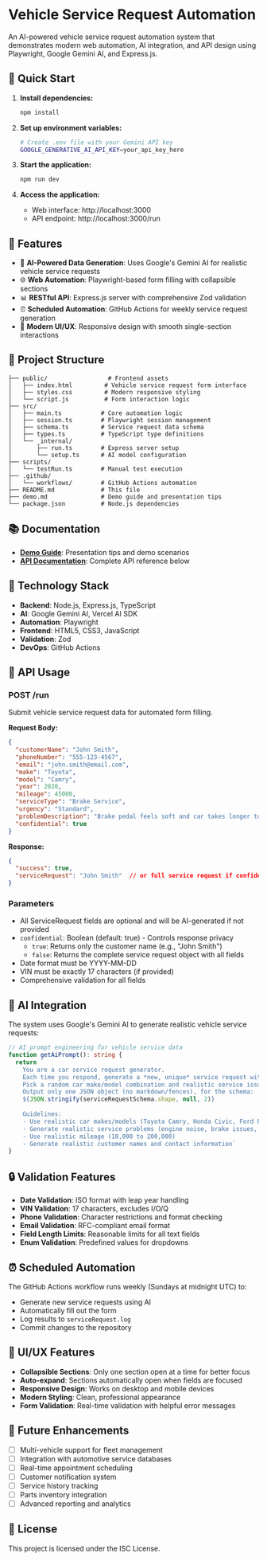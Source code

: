 # Vehicle Service Request Automation

An AI-powered vehicle service request automation system that demonstrates modern web automation, AI integration, and API design using Playwright, Google Gemini AI, and Express.js.

## 🚀 Quick Start

1. **Install dependencies:**
   ```bash
   npm install
   ```

2. **Set up environment variables:**
   ```bash
   # Create .env file with your Gemini API key
   GOOGLE_GENERATIVE_AI_API_KEY=your_api_key_here
   ```

3. **Start the application:**
   ```bash
   npm run dev
   ```

4. **Access the application:**
   - Web interface: http://localhost:3000
   - API endpoint: http://localhost:3000/run

## 🎯 Features

- 🤖 **AI-Powered Data Generation**: Uses Google's Gemini AI for realistic vehicle service requests
- 🌐 **Web Automation**: Playwright-based form filling with collapsible sections
- 📊 **RESTful API**: Express.js server with comprehensive Zod validation
- ⏰ **Scheduled Automation**: GitHub Actions for weekly service request generation
- 🎨 **Modern UI/UX**: Responsive design with smooth single-section interactions

## 📁 Project Structure

```
├── public/                 # Frontend assets
│   ├── index.html         # Vehicle service request form interface
│   ├── styles.css         # Modern responsive styling
│   └── script.js          # Form interaction logic
├── src/
│   ├── main.ts           # Core automation logic
│   ├── session.ts        # Playwright session management
│   ├── schema.ts         # Service request data schema
│   ├── types.ts          # TypeScript type definitions
│   └── _internal/
│       ├── run.ts        # Express server setup
│       └── setup.ts      # AI model configuration
├── scripts/
│   └── testRun.ts        # Manual test execution
├── .github/
│   └── workflows/        # GitHub Actions automation
├── README.md             # This file
├── demo.md               # Demo guide and presentation tips
└── package.json          # Node.js dependencies
```

## 📚 Documentation

- **[Demo Guide](demo.md)**: Presentation tips and demo scenarios
- **[API Documentation](#api-usage)**: Complete API reference below

## 🔧 Technology Stack

- **Backend**: Node.js, Express.js, TypeScript
- **AI**: Google Gemini AI, Vercel AI SDK
- **Automation**: Playwright
- **Frontend**: HTML5, CSS3, JavaScript
- **Validation**: Zod
- **DevOps**: GitHub Actions

## 📡 API Usage

### POST /run
Submit vehicle service request data for automated form filling.

**Request Body:**
```json
{
  "customerName": "John Smith",
  "phoneNumber": "555-123-4567",
  "email": "john.smith@email.com",
  "make": "Toyota",
  "model": "Camry",
  "year": 2020,
  "mileage": 45000,
  "serviceType": "Brake Service",
  "urgency": "Standard",
  "problemDescription": "Brake pedal feels soft and car takes longer to stop than usual",
  "confidential": true
}
```

**Response:**
```json
{
  "success": true,
  "serviceRequest": "John Smith"  // or full service request if confidential=false
}
```

### Parameters
- All ServiceRequest fields are optional and will be AI-generated if not provided
- `confidential`: Boolean (default: true) - Controls response privacy
  - `true`: Returns only the customer name (e.g., "John Smith")
  - `false`: Returns the complete service request object with all fields
- Date format must be YYYY-MM-DD
- VIN must be exactly 17 characters (if provided)
- Comprehensive validation for all fields

## 🤖 AI Integration

The system uses Google's Gemini AI to generate realistic vehicle service requests:

```typescript
// AI prompt engineering for vehicle service data
function getAiPrompt(): string {
  return `
    You are a car service request generator.
    Each time you respond, generate a *new, unique* service request with realistic vehicle and problem data.
    Pick a random car make/model combination and realistic service issues.
    Output only one JSON object (no markdown/fences), for the schema:
    ${JSON.stringify(serviceRequestSchema.shape, null, 2)}
    
    Guidelines:
    - Use realistic car makes/models (Toyota Camry, Honda Civic, Ford F-150, etc.)
    - Generate realistic service problems (engine noise, brake issues, electrical problems, etc.)
    - Use realistic mileage (10,000 to 200,000)
    - Generate realistic customer names and contact information`
}
```

## 🔒 Validation Features

- **Date Validation**: ISO format with leap year handling
- **VIN Validation**: 17 characters, excludes I/O/Q
- **Phone Validation**: Character restrictions and format checking
- **Email Validation**: RFC-compliant email format
- **Field Length Limits**: Reasonable limits for all text fields
- **Enum Validation**: Predefined values for dropdowns

## ⏰ Scheduled Automation

The GitHub Actions workflow runs weekly (Sundays at midnight UTC) to:
- Generate new service requests using AI
- Automatically fill out the form
- Log results to `serviceRequest.log`
- Commit changes to the repository

## 🎨 UI/UX Features

- **Collapsible Sections**: Only one section open at a time for better focus
- **Auto-expand**: Sections automatically open when fields are focused
- **Responsive Design**: Works on desktop and mobile devices
- **Modern Styling**: Clean, professional appearance
- **Form Validation**: Real-time validation with helpful error messages

## 🚀 Future Enhancements

- [ ] Multi-vehicle support for fleet management
- [ ] Integration with automotive service databases
- [ ] Real-time appointment scheduling
- [ ] Customer notification system
- [ ] Service history tracking
- [ ] Parts inventory integration
- [ ] Advanced reporting and analytics

## 📄 License

This project is licensed under the ISC License. 